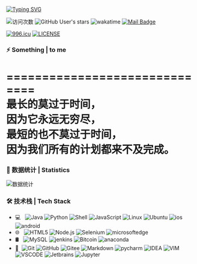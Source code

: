 [![Typing SVG](https://readme-typing-svg.herokuapp.com?size=29&duration=5555&color=F7A76C&center=true&vCenter=true&width=700&height=70&lines=%E8%BF%98%E8%AE%B0%E5%BE%97%E4%BD%A0%E8%AF%B4%E5%AE%B6%E6%98%AF%E5%94%AF%E4%B8%80%E7%9A%84%E5%9F%8E%E5%A0%A1%EF%BC%8C%E9%9A%8F%E7%9D%80%E7%A8%BB%E9%A6%99%E6%B2%B3%E6%B5%81%E7%BB%A7%E7%BB%AD%E5%A5%94%E8%B7%91%E3%80%82;%E5%BE%AE%E5%BE%AE%E7%AC%91%EF%BC%8C%E5%B0%8F%E6%97%B6%E5%80%99%E7%9A%84%E6%A2%A6%E6%88%91%E7%9F%A5%E9%81%93%E3%80%82)](https://git.io/typing-svg)

![访问次数](https://visitor-badge.glitch.me/badge?page_id=Geek-monk) ![GitHub User's stars](https://img.shields.io/github/stars/Geek-monk?style=social) ![wakatime](https://wakatime.com/badge/user/c71469ab-ac59-4269-bfe4-f9200c6b151d.svg) [![Mail Badge](https://img.shields.io/badge/-boqi.zhang@outlook.com-c14438?style=flat&logo=Gmail&logoColor=white&link=boqi.zhang@outlook.com)](boqi.zhang@outlook.com)

[![996.icu](https://img.shields.io/badge/link-996.icu-red.svg)](https://996.icu) [![LICENSE](https://img.shields.io/badge/license-Anti%20996-blue.svg)](https://github.com/996icu/996.ICU/blob/master/LICENSE)

### ⚡ Something | to me

==============================  
最长的莫过于时间，    
因为它永远无穷尽，  
最短的也不莫过于时间，  
因为我们所有的计划都来不及完成。  
===============================
 
### 🌱 数据统计 | Statistics

![数据统计](https://metrics.lecoq.io/Geek-monk?template=classic&config.timezone=Asia%2FShanghai)

### 🛠 技术栈 | Tech Stack

- 💻 &#160; ![Java](https://img.shields.io/badge/-Java-333333?style=flat&logo=Java&logoColor=9d2b22)
![Python](https://img.shields.io/badge/-Python-333333?style=flat&logo=Python&logoColor=007396)
![Shell](https://img.shields.io/badge/-Shell-333333?style=flat&logo=Shell&logoColor=007396)
![JavaScript](https://img.shields.io/badge/-JavaScript-333333?style=flat&logo=JavaScript&logoColor=007396)
![Linux](https://img.shields.io/badge/-Linux-333333?style=flat&logo=Linux&logoColor=FCC624)
![Ubuntu](https://img.shields.io/badge/-Ubuntu-333333?style=flat&logo=Ubuntu&logoColor=ff9422)
![ios](https://img.shields.io/badge/-IOS-333333?style=flat&logo=IOS&logoColor=007396)
![android](https://img.shields.io/badge/-Android-333333?style=flat&logo=Android&logoColor=36eb69)
- 🌐 &#160; ![HTML5](https://img.shields.io/badge/-HTML5-333333?style=flat&logo=HTML5)
![Node.js](https://img.shields.io/badge/-Node.js-333333?style=flat&logo=node.js)
![Selenium](https://img.shields.io/badge/-Selenium-333333?style=flat&logo=selenium)
![microsoftedge](https://img.shields.io/badge/-microsoftedge-333333?style=flat&logo=microsoftedge)
- 🛢 &#160; ![MySQL](https://img.shields.io/badge/-MySQL-333333?style=flat&logo=mysql)
![jenkins](https://img.shields.io/badge/-jenkins-333333?style=flat&logo=jenkins)
![Bitcoin](https://img.shields.io/badge/-Bitcoin-333333?style=flat&logo=Bitcoin)
![anaconda](https://img.shields.io/badge/-anaconda-333333?style=flat&logo=anaconda&logoColor=6f9e00)
- 🔧 &#160;![Git](https://img.shields.io/badge/-Git-333333?style=flat&logo=git)
![GitHub](https://img.shields.io/badge/-GitHub-333333?style=flat&logo=github)
![Gitee](https://img.shields.io/badge/-Gitee-333333?style=flat&logo=gitee&logoColor=9d2b22)
![Markdown](https://img.shields.io/badge/-Markdown-333333?style=flat&logo=markdown)
![pycharm](https://img.shields.io/badge/-Pycharm-333333?style=flat&logo=pycharm&logoColor=31f400)
![IDEA](https://img.shields.io/badge/-IDEA-333333?style=flat&logo=intellijIDEA&logoColor=FCC624)
![VIM](https://img.shields.io/badge/-Vim-333333?style=flat&logo=VIM&logoColor=6f9e00)
![VSCODE](https://img.shields.io/badge/-VS_Code-333333?style=flat&logo=visualstudiocode&logoColor=0036dd)
![Jetbrains](https://img.shields.io/badge/-jetbrains-333333?style=flat&logo=jetbrains&logoColor=ff22ff)
![Jupyter](https://img.shields.io/badge/-Jupyter_Notebook-333333?style=flat&logo=Jupyter&logoColor=ff9422)